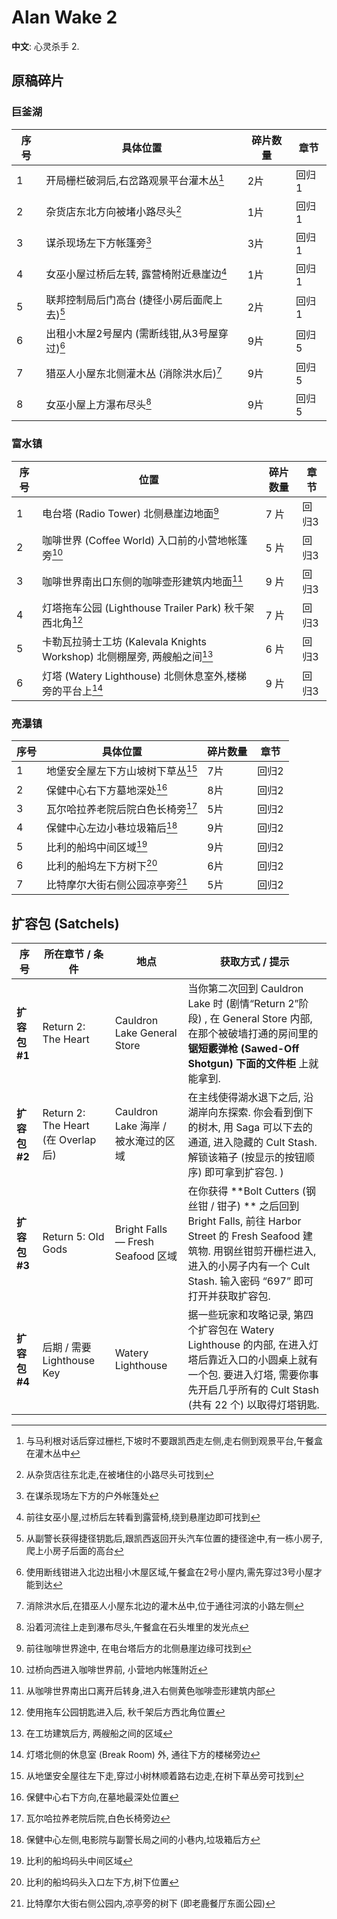 # Alan Wake 2

**中文**: 心灵杀手 2.

## 原稿碎片

### 巨釜湖

| 序号 | 具体位置                                     | 碎片数量 | 章节  |
|------|----------------------------------------------|----------|-------|
| 1    | 开局栅栏破洞后,右岔路观景平台灌木丛[^1]      | 2片      | 回归1 |
| 2    | 杂货店东北方向被堵小路尽头[^2]               | 1片      | 回归1 |
| 3    | 谋杀现场左下方帐篷旁[^3]                     | 3片      | 回归1 |
| 4    | 女巫小屋过桥后左转, 露营椅附近悬崖边[^4]     | 1片      | 回归1 |
| 5    | 联邦控制局后门高台 (捷径小房后面爬上去)[^5]  | 2片      | 回归1 |
| 6    | 出租小木屋2号屋内 (需断线钳,从3号屋穿过)[^6] | 9片      | 回归5 |
| 7    | 猎巫人小屋东北侧灌木丛 (消除洪水后)[^7]      | 9片      | 回归5 |
| 8    | 女巫小屋上方瀑布尽头[^8]                     | 9片      | 回归5 |

[^1]: 与马利根对话后穿过栅栏,下坡时不要跟凯西走左侧,走右侧到观景平台,午餐盒在灌木丛中
[^2]: 从杂货店往东北走,在被堵住的小路尽头可找到
[^3]: 在谋杀现场左下方的户外帐篷处
[^4]: 前往女巫小屋,过桥后左转看到露营椅,绕到悬崖边即可找到
[^5]: 从副警长获得捷径钥匙后,跟凯西返回开头汽车位置的捷径途中,有一栋小房子,爬上小房子后面的高台
[^6]: 使用断线钳进入北边出租小木屋区域,午餐盒在2号小屋内,需先穿过3号小屋才能到达
[^7]: 消除洪水后,在猎巫人小屋东北边的灌木丛中,位于通往河滨的小路左侧
[^8]: 沿着河流往上走到瀑布尽头,午餐盒在石头堆里的发光点

### 富水镇

| 序号 | 位置                                                                     | 碎片数量 | 章节  |
|------|--------------------------------------------------------------------------|----------|-------|
| 1    | 电台塔 (Radio Tower) 北侧悬崖边地面[^9]                                  | 7 片     | 回归3 |
| 2    | 咖啡世界 (Coffee World) 入口前的小营地帐篷旁[^10]                        | 5 片     | 回归3 |
| 3    | 咖啡世界南出口东侧的咖啡壶形建筑内地面[^11]                              | 9 片     | 回归3 |
| 4    | 灯塔拖车公园 (Lighthouse Trailer Park) 秋千架西北角[^12]                 | 7 片     | 回归3 |
| 5    | 卡勒瓦拉骑士工坊 (Kalevala Knights Workshop) 北侧棚屋旁, 两艘船之间[^13] | 6 片     | 回归3 |
| 6    | 灯塔 (Watery Lighthouse) 北侧休息室外,楼梯旁的平台上[^14]                | 9 片     | 回归3 |

[^9]: 前往咖啡世界途中, 在电台塔后方的北侧悬崖边缘可找到
[^10]: 过桥向西进入咖啡世界前, 小营地内帐篷附近
[^11]: 从咖啡世界南出口离开后转身,进入右侧黄色咖啡壶形建筑内部
[^12]: 使用拖车公园钥匙进入后, 秋千架后方西北角位置
[^13]: 在工坊建筑后方, 两艘船之间的区域
[^14]: 灯塔北侧的休息室 (Break Room) 外, 通往下方的楼梯旁边

### 亮瀑镇

| 序号 | 具体位置                          | 碎片数量 | 章节  |
|------|-----------------------------------|----------|-------|
| 1    | 地堡安全屋左下方山坡树下草丛[^15] | 7片      | 回归2 |
| 2    | 保健中心右下方墓地深处[^16]       | 8片      | 回归2 |
| 3    | 瓦尔哈拉养老院后院白色长椅旁[^17] | 5片      | 回归2 |
| 4    | 保健中心左边小巷垃圾箱后[^18]     | 9片      | 回归2 |
| 5    | 比利的船坞中间区域[^19]           | 9片      | 回归2 |
| 6    | 比利的船坞左下方树下[^20]         | 6片      | 回归2 |
| 7    | 比特摩尔大街右侧公园凉亭旁[^21]   | 5片      | 回归2 |

[^15]: 从地堡安全屋往左下走,穿过小树林顺着路右边走,在树下草丛旁可找到
[^16]: 保健中心右下方向,在墓地最深处位置
[^17]: 瓦尔哈拉养老院后院,白色长椅旁边
[^18]: 保健中心左侧,电影院与副警长局之间的小巷内,垃圾箱后方
[^19]: 比利的船坞码头中间区域
[^20]: 比利的船坞码头入口左下方,树下位置
[^21]: 比特摩尔大街右侧公园内,凉亭旁的树下 (即老鹿餐厅东面公园)

## 扩容包 (Satchels)

| 序号          | 所在章节 / 条件                     | 地点                                | 获取方式 / 提示                                                                                                                                                                                           |
|---------------|-------------------------------------|-------------------------------------|-----------------------------------------------------------------------------------------------------------------------------------------------------------------------------------------------------------|
| **扩容包 #1** | Return 2: The Heart                 | Cauldron Lake General Store         | 当你第二次回到 Cauldron Lake 时 (剧情“Return 2”阶段) , 在 General Store 内部, 在那个被破墙打通的房间里的 **锯短霰弹枪 (Sawed-Off Shotgun) 下面的文件柜** 上就能拿到.                                      |
| **扩容包 #2** | Return 2: The Heart (在 Overlap 后) | Cauldron Lake 海岸 / 被水淹过的区域 | 在主线使得湖水退下之后, 沿湖岸向东探索. 你会看到倒下的树木, 用 Saga 可以下去的通道, 进入隐藏的 Cult Stash. 解锁该箱子 (按显示的按钮顺序) 即可拿到扩容包.  )                                               |
| **扩容包 #3** | Return 5: Old Gods                  | Bright Falls — Fresh Seafood 区域   | 在你获得 **Bolt Cutters (钢丝钳 / 钳子) ** 之后回到 Bright Falls, 前往 Harbor Street 的 Fresh Seafood 建筑物. 用钢丝钳剪开栅栏进入, 进入的小房子内有一个 Cult Stash. 输入密码 “697” 即可打开并获取扩容包. |
| **扩容包 #4** | 后期 / 需要 Lighthouse Key          | Watery Lighthouse                   | 据一些玩家和攻略记录, 第四个扩容包在 Watery Lighthouse 的内部, 在进入灯塔后靠近入口的小圆桌上就有一个包. 要进入灯塔, 需要你事先开启几乎所有的 Cult Stash (共有 22 个) 以取得灯塔钥匙.                     |
